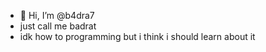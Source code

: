 - 👋 Hi, I’m @b4dra7
- just call me badrat
- idk how to programming but i think i should learn about it
